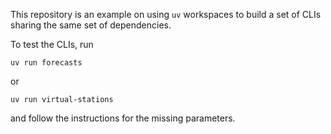 This repository is an example on using `uv` workspaces to build a set of CLIs sharing the same set of dependencies.

To test the CLIs, run

```shell
uv run forecasts
```
or
```shell
uv run virtual-stations
```
and follow the instructions for the missing parameters.